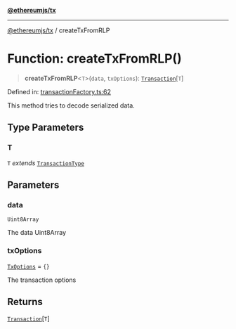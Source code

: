 [**@ethereumjs/tx**](../README.md)

***

[@ethereumjs/tx](../README.md) / createTxFromRLP

# Function: createTxFromRLP()

> **createTxFromRLP**\<`T`\>(`data`, `txOptions`): [`Transaction`](../interfaces/Transaction.md)\[`T`\]

Defined in: [transactionFactory.ts:62](https://github.com/ethereumjs/ethereumjs-monorepo/blob/master/packages/tx/src/transactionFactory.ts#L62)

This method tries to decode serialized data.

## Type Parameters

### T

`T` *extends* [`TransactionType`](../type-aliases/TransactionType.md)

## Parameters

### data

`Uint8Array`

The data Uint8Array

### txOptions

[`TxOptions`](../interfaces/TxOptions.md) = `{}`

The transaction options

## Returns

[`Transaction`](../interfaces/Transaction.md)\[`T`\]
